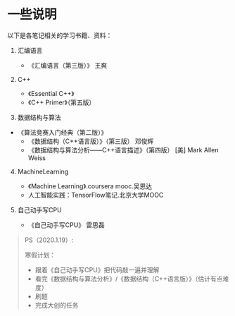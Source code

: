 # 一些说明

以下是各笔记相关的学习书籍、资料：

1. 汇编语言
   
   - 《汇编语言（第三版）》 王爽
   
2. C++
   
   - 《Essential C++》
   - 《C++ Primer》（第五版）
   
3. 数据结构与算法
   
- 《算法竞赛入门经典（第二版）》
   - 《数据结构（C++语言版）》（第三版） 邓俊辉
   - 《数据结构与算法分析——C++语言描述》（第四版） [美] Mark Allen Weiss
   
4. MachineLearning
   - 《Machine Learning》.coursera mooc.吴恩达
   - 人工智能实践：TensorFlow笔记.北京大学MOOC
   
5. 自己动手写CPU

   - 《自己动手写CPU》	雷思磊

   



> PS（2020.1.19）:
>
> 寒假计划：
> 
> - 跟着《自己动手写CPU》把代码敲一遍并理解
> - 看完《数据结构与算法分析》/《数据结构（C++语言版）》（估计有点难度）
> - 刷题
> - 完成大创的任务
